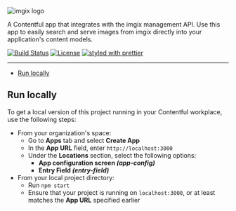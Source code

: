<!-- ix-docs-ignore -->
![imgix logo](https://assets.imgix.net/sdk-imgix-logo.svg)

A Contentful app that integrates with the imgix management API. Use this app to easily search and serve images from imgix directly into your application's content models.

[![Build Status](https://travis-ci.com/imgix/contentful.svg?branch=main)](https://travis-ci.com/imgix/contentful)
[![License](https://img.shields.io/npm/l/contentful)](https://github.com/imgix/contentful/blob/main/LICENSE.md)
[![styled with prettier](https://img.shields.io/badge/styled_with-prettier-ff69b4.svg)](https://github.com/prettier/prettier)

---

<!-- /ix-docs-ignore -->

<!-- NB: Run `npx markdown-toc README.md --maxdepth 4 | sed -e 's/[[:space:]]\{2\}/    /g'` to generate TOC, and copy the result from the terminal to replace the TOC below :) -->

<!-- prettier-ignore-start -->

<!-- toc -->

- [Run locally](#run-locally)

<!-- tocstop -->

<!-- prettier-ignore-end -->

## Run locally

To get a local version of this project running in your Contentful workplace, use the following steps:

- From your organization's space:
  - Go to **Apps** tab and select **Create App**
  - In the **App URL** field, enter `http://localhost:3000`
  - Under the **Locations** section, select the following options:
    - **App configuration screen *(app-config)***
    - **Entry Field *(entry-field)***
- From your local project directory:
  - Run `npm start`
  - Ensure that your project is running on `localhost:3000`, or at least matches the **App URL** specified earlier
